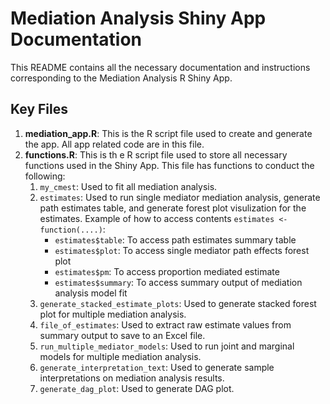 # Mediation Analysis Shiny App Documentation #

This README contains all the necessary documentation and instructions corresponding to the Mediation Analysis R Shiny App. 

## Key Files ##
1. **mediation_app.R**: This is the R script file used to create and generate the app. All app related code are in this file.
2. **functions.R**: This is th e R script file used to store all necessary functions used in the Shiny App. This file has functions to conduct the following:
    1. `my_cmest`: Used to fit all mediation analysis.
    2. `estimates`: Used to run single mediator mediation analysis, generate path estimates table, and generate forest plot visulization for the estimates. Example of how to access contents `estimates <- function(....)`: 
       * `estimates$table`: To access path estimates summary table
       * `estimates$plot`: To access single mediator path effects forest plot
       * `estimates$pm`: To access proportion mediated estimate
       * `estimates$summary`: To access summary output of mediation analysis model fit
    3. `generate_stacked_estimate_plots`: Used to generate stacked forest plot for multiple mediation analysis.
    4. `file_of_estimates`: Used to extract raw estimate values from summary output to save to an Excel file.
    5. `run_multiple_mediator_models`: Used to run joint and marginal models for multiple mediation analysis.
    6. `generate_interpretation_text`: Used to generate sample interpretations on mediation analysis results.
    7. `generate_dag_plot`: Used to generate DAG plot.


